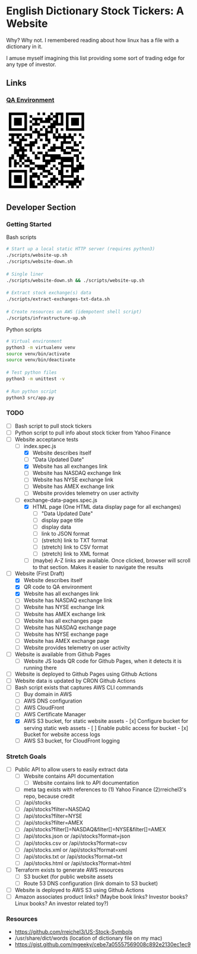 # English Dictionary Stock Tickers: A Website
Why? Why not. I remembered reading about how linux has a file with a dictionary in it.

I amuse myself imagining this list providing some sort of trading edge for any type of investor.

## Links

### [QA Environment](https://aallbrig.github.io/english-dictionary-stocks/)
![QR code for QA environment](media/qa-env-qr-code.png)
## Developer Section

### Getting Started
Bash scripts
```bash
# Start up a local static HTTP server (requires python3)
./scripts/website-up.sh
./scripts/website-down.sh

# Single liner
./scripts/website-down.sh && ./scripts/website-up.sh

# Extract stock exchange(s) data
./scripts/extract-exchanges-txt-data.sh

# Create resources on AWS (idempotent shell script)
./scripts/infrastructure-up.sh
```

Python scripts
```bash
# Virtual environment
python3 -m virtualenv venv
source venv/bin/activate
source venv/bin/deactivate

# Test python files
python3 -m unittest -v

# Run python script
python3 src/app.py
```

### TODO
- [ ] Bash script to pull stock tickers
- [ ] Python script to pull info about stock ticker from Yahoo Finance
- [ ] Website acceptance tests
    - [ ] index.spec.js
        - [x] Website describes itself
        - [ ] "Data Updated Date"
        - [x] Website has all exchanges link
        - [ ] Website has NASDAQ exchange link
        - [ ] Website has NYSE exchange link
        - [ ] Website has AMEX exchange link
        - [ ] Website provides telemetry on user activity
    - [ ] exchange-data-pages.spec.js
        - [x] HTML page (One HTML data display page for all exchanges)
            - [ ] "Data Updated Date"
            - [ ] display page title
            - [ ] display data
            - [ ] link to JSON format
            - [ ] (stretch) link to TXT format
            - [ ] (stretch) link to CSV format
            - [ ] (stretch) link to XML format
        
        - [ ] (maybe) A-Z links are available. Once clicked, browser will scroll to that section. Makes it easier to navigate the results
- [ ] Website (First Draft)
    - [x] Website describes itself
    - [x] QR code to QA environment
    - [x] Website has all exchanges link
    - [ ] Website has NASDAQ exchange link
    - [ ] Website has NYSE exchange link
    - [ ] Website has AMEX exchange link
    - [ ] Website has all exchanges page
    - [ ] Website has NASDAQ exchange page
    - [ ] Website has NYSE exchange page
    - [ ] Website has AMEX exchange page
    - [ ] Website provides telemetry on user activity
- [ ] Website is available from Github Pages
    - [ ] Website JS loads QR code for Github Pages, when it detects it is running there
- [ ] Website is deployed to Github Pages using Github Actions
- [ ] Website data is updated by CRON Github Actions
- [ ] Bash script exists that captures AWS CLI commands
    - [ ] Buy domain in AWS
    - [ ] AWS DNS configuration
    - [ ] AWS CloudFront
    - [ ] AWS Certificate Manager
    - [x] AWS S3 bucket, for static website assets
          - [x] Configure bucket for serving static web assets
          - [ ] Enable public access for bucket
          - [x] Bucket for website access logs
    - [ ] AWS S3 bucket, for CloudFront logging

### Stretch Goals
- [ ] Public API to allow users to easily extract data
    - [ ] Website contains API documentation
        - [ ] Website contains link to API documentation
    - [ ] meta tag exists with references to (1) Yahoo Finance (2)rreichel3's repo, because credit
    - [ ] /api/stocks
    - [ ] /api/stocks?filter=NASDAQ
    - [ ] /api/stocks?filter=NYSE
    - [ ] /api/stocks?filter=AMEX
    - [ ] /api/stocks?filter[]=NASDAQ&filter[]=NYSE&filter[]=AMEX
    - [ ] /api/stocks.json or /api/stocks?format=json
    - [ ] /api/stocks.csv or /api/stocks?format=csv
    - [ ] /api/stocks.xml or /api/stocks?format=xml
    - [ ] /api/stocks.txt or /api/stocks?format=txt
    - [ ] /api/stocks.html or /api/stocks?format=html
- [ ] Terraform exists to generate AWS resources
    - [ ] S3 bucket (for public website assets
    - [ ] Route 53 DNS configuration (link domain to S3 bucket)
- [ ] Website is deployed to AWS S3 using Github Actions
- [ ] Amazon associates product links? (Maybe book links? Investor books? Linux books? An investor related toy?)

### Resources
- https://github.com/rreichel3/US-Stock-Symbols
- /usr/share/dict/words (location of dictionary file on my mac)
- https://gist.github.com/mgeeky/cebe7a05557569008c892e2130ec1ec9
